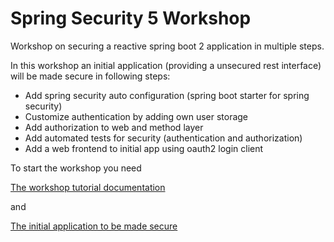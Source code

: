 # Spring Security 5 Workshop

Workshop on securing a reactive spring boot 2 application in multiple steps.

In this workshop an initial application (providing a unsecured rest interface) will be made secure in following steps:

* Add spring security auto configuration (spring boot starter for spring security)
* Customize authentication by adding own user storage
* Add authorization to web and method layer
* Add automated tests for security (authentication and authorization)
* Add a web frontend to initial app using oauth2 login client

To start the workshop you need

[The workshop tutorial documentation](https://andifalk.github.io/spring-security-5-workshop/)

and 

[The initial application to be made secure](https://github.com/andifalk/spring-security-5-workshop/tree/master/initial/library-server)

